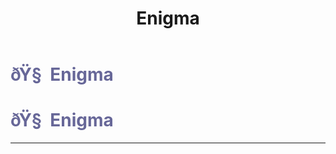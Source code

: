﻿---
lang: en-US
title: Enigma
prev: Deputy
next: Forensic
---
# <font color="#676798">ðŸ§  <b>Enigma</b></font> <Badge text="Support" type="tip" vertical="middle"/>
# <font color="#676798">ðŸ§  <b>Enigma</b></font> <Badge text="Support" type="tip" vertical="middle"/>
---


